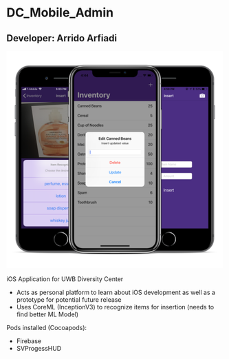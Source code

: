 # DC_Mobile_Admin
## Developer: Arrido Arfiadi
![](https://github.com/arridoarfiadi/DC_Mobile_Admin/blob/master/preview.png)

iOS Application for UWB Diversity Center
* Acts as personal platform to learn about iOS development as well as a prototype for potential future release
* Uses CoreML (InceptionV3) to recognize items for insertion (needs to find better ML Model)

Pods installed (Cocoapods):
* Firebase
* SVProgessHUD
